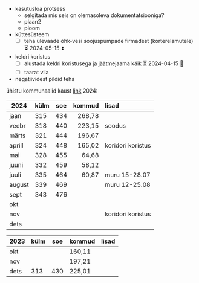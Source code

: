 
- kasutusloa protsess
	- selgitada mis seis on olemasoleva dokumentatsiooniga?
	- plaan2
	- ploom
- küttesüsteem
	- [ ] teha ülevaade õhk-vesi soojuspumpade firmadest (korterelamutele) ⏳ 2024-05-15 ⏫ 
- keldri koristus
	- [ ] alustada keldri koristusega ja jäätmejaama käik ⏳ 2024-04-15 🔼 
	- [ ] taarat viia
- negatiividest pildid teha

ühistu kommunaalid kaust [link](https://drive.google.com/drive/folders/1Zkv9v9fI9V0a7ZcAaSlHNOiu0NJRhIud?usp=drive_link)
2024:

| 2024   | külm | soe | kommud | lisad             |
| ------ | ---- | --- | ------:|:----------------- |
| jaan   | 315  | 434 | 268,78 |                   |
| veebr  | 318  | 440 | 223,15 | soodus            |
| märts  | 321  | 444 | 196,67 |                   |
| aprill | 324  | 448 | 165,02 | koridori koristus |
| mai    | 328  | 455 |  64,68 |                   |
| juuni  | 332  | 459 |  58,12 |                   |
| juuli  | 335  | 464 |  60,87 | muru 15-28.07     |
| august | 339  | 469 |        | muru 12-25.08     |
| sept   | 343  | 476 |        |                   |
| okt    |      |     |        |                   |
| nov    |      |     |        | koridori koristus |
| dets   |      |     |        |                   |

| 2023 | külm | soe | kommud | lisad |
| ---- | ---- | --- | ------ | ----- |
| okt  |      |     | 160,11 |       |
| nov  |      |     | 197,21 |       |
| dets | 313  | 430 | 225,01 |       |
